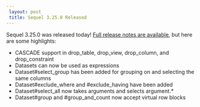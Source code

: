 ```yaml
---
 layout: post
 title: Sequel 3.25.0 Released
---
```


Sequel 3.25.0 was released today!  <a href="http://sequel.jeremyevans.net/rdoc/files/doc/release_notes/3_25_0_txt.html">Full release notes are available</a>, but here are some highlights:

* CASCADE support in drop_table, drop_view, drop_column, and drop_constraint
* Datasets can now be used as expressions
* Dataset#select_group has been added for grouping on and selecting the same columns
* Dataset#exclude_where and #exclude_having have been added
* Dataset#select_all now takes arguments and selects argument.*
* Dataset#group and #group_and_count now accept virtual row blocks
